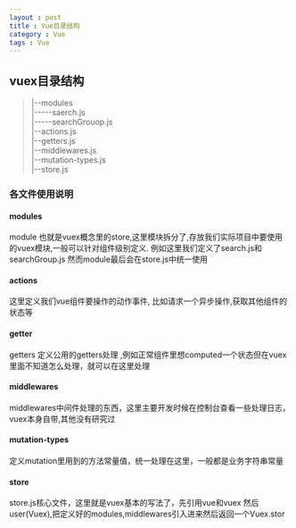 ```yaml
---
layout : post
title : Vue目录结构
category : Vue
tags : Vue
---
```


## vuex目录结构

> |--modules <br />
  |-----saerch.js <br />
  |-----searchGrouop.js <br />
  |--actions.js <br />
  |--getters.js <br />
  |--middlewares.js <br />
  |--mutation-types.js <br />
  |--store.js <br />

### 各文件使用说明

#### modules

module 也就是vuex概念里的store,这里模块拆分了,存放我们实际项目中要使用的vuex模块,一般可以针对组件级别定义.
例如这里我们定义了search.js和searchGroup.js 然而module最后会在store.js中统一使用

<!--more-->

#### actions

这里定义我们vue组件要操作的动作事件, 比如请求一个异步操作,获取其他组件的状态等

#### getter

getters 定义公用的getters处理 ,例如正常组件里想computed一个状态但在vuex里面不知道怎么处理，就可以在这里处理

#### middlewares

middlewares中间件处理的东西，这里主要开发时候在控制台查看一些处理日志，vuex本身自带,其他没有研究过

#### mutation-types

定义mutation里用到的方法常量值，统一处理在这里，一般都是业务字符串常量

#### store

store.js核心文件，这里就是vuex基本的写法了，先引用vue和vuex 然后user(Vuex),把定义好的modules,middlewares引入进来然后返回一个Vuex.stor
